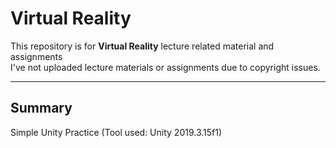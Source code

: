 # Virtual Reality
This repository is for **Virtual Reality** lecture related material and assignments  
I've not uploaded lecture materials or assignments due to copyright issues.  

----
## Summary
Simple Unity Practice (Tool used: Unity 2019.3.15f1)

